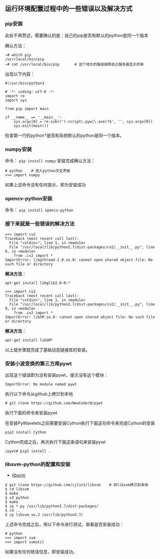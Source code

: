 ## 运行环境配置过程中的一些错误以及解决方式

### pip安装
此处不再赘述，需要确认的是：自己的pip是否和默认的python是同一个版本

确认方法：

```
~# which pip
/usr/local/bin/pip
~# cat /usr/local/bin/pip		# 这个地方的路径按照自己服务器显示的来
```
出现以下内容：
```
#!/usr/bin/python3

# -*- coding: utf-8 -*-
import re
import sys

from pip import main

if __name__ == '__main__':
    sys.argv[0] = re.sub(r'(-script\.pyw|\.exe)?$', '', sys.argv[0])
    sys.exit(main())

```
检查第一行的python*是否和系统默认的python是同一个版本。

### numpy安装
命令：
`pip install numpy`
安装完成确认方法：
```
# python	# 进入python交互界面
>>> import numpy
```
如果上述命令没有任何提示，即为安装成功

### opencv-python安装
命令：
`pip install opencv-python`

### 接下来就是一些错误的解决方法

```	
>>> import cv2
Traceback (most recent call last):
  File "<stdin>", line 1, in <module>
  File "/usr/local/lib/python2.7/dist-packages/cv2/__init__.py", line 9, in <module>
    from .cv2 import *
ImportError: libgthread-2.0.so.0: cannot open shared object file: No such file or directory
```
**解决方法**：

`apt-get install libglib2.0-0:*` 


```
>>> import cv2
Traceback (most recent call last):
  File "<stdin>", line 1, in <module>
  File "/usr/local/lib/python2.7/dist-packages/cv2/__init__.py", line 9, in <module>
    from .cv2 import *
ImportError: libSM.so.6: cannot open shared object file: No such file or directory
```
**解决方法**：

`apt-get install libSM*`


以上就步骤就完成了基础动态链接库的安装。

### 安装小波变换的第三方库pywt

出现这个错误即为没有安装pywt，提示没有这个模块：

`ImportError: No module named pywt`

执行以下命令从github上拷贝到本地

`# git clone https://github.com/NewCoderQ/pywt`

执行下面的命令来安装pywt

	
在安装PyWavelets之前需要安装Cython执行下面这句命令来完成Cython的安装

`pip2 install Cython`

Cython完成之后，再次执行下面这条语句来安装pywt

`/pywt# pip2 install .`

### libsvm-python的配置和安装

* [libsvm](https://github.com/cjlin1/libsvm)

```
$ git clone https://github.com/cjlin1/libsvm	# 将libsvm拷贝到本地
$ cd libsvm
$ make
$ cd python
$ make
$ cp *.py /usr/lib/python2.7/dist-packages/  
$ cd ..  
$ cp libsvm.so.2 /usr/lib/python2.7/  

```
上述命令完成之后，用以下命令进行测试，查看是否安装成功：

```
# python
>>> import svm
>>> import svmutil
```

如果没有任何错误信息，即安装成功。
